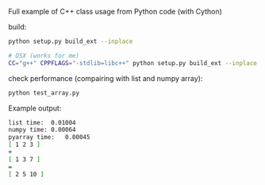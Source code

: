 
Full example of C++ class usage from Python code (with Cython)

build:
```bash
python setup.py build_ext --inplace

# OSX (works for me)
CC="g++" CPPFLAGS="-stdlib=libc++" python setup.py build_ext --inplace
```

check performance (compairing with list and numpy array):
```bash
python test_array.py
```

Example output:
```bash
list time:	0.01004
numpy time:	0.00064
pyarray time:	0.00045
[ 1 2 3 ]
+
[ 1 3 7 ]
=
[ 2 5 10 ]
```
